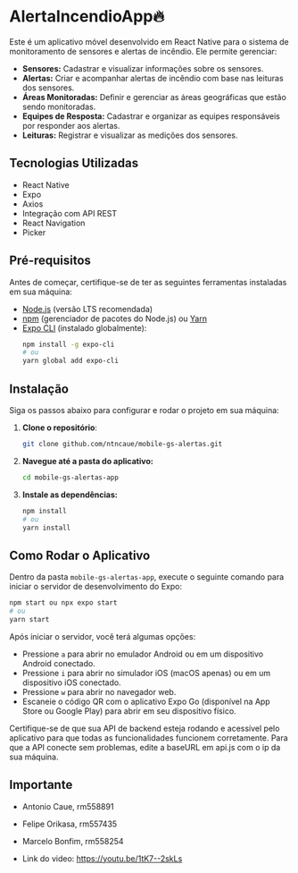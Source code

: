 # AlertaIncendioApp🔥

Este é um aplicativo móvel desenvolvido em React Native para o sistema de monitoramento de sensores e alertas de incêndio. Ele permite gerenciar:

- **Sensores:** Cadastrar e visualizar informações sobre os sensores.
- **Alertas:** Criar e acompanhar alertas de incêndio com base nas leituras dos sensores.
- **Áreas Monitoradas:** Definir e gerenciar as áreas geográficas que estão sendo monitoradas.
- **Equipes de Resposta:** Cadastrar e organizar as equipes responsáveis por responder aos alertas.
- **Leituras:** Registrar e visualizar as medições dos sensores.

## Tecnologias Utilizadas

- React Native
- Expo
- Axios
- Integração com API REST
- React Navigation
- Picker

## Pré-requisitos

Antes de começar, certifique-se de ter as seguintes ferramentas instaladas em sua máquina:

- [Node.js](https://nodejs.org/en/download/) (versão LTS recomendada)
- [npm](https://docs.npmjs.com/downloading-and-installing-node-js-and-npm) (gerenciador de pacotes do Node.js) ou [Yarn](https://classic.yarnpkg.com/en/docs/install/)
- [Expo CLI](https://docs.expo.dev/get-started/installation/) (instalado globalmente):
  ```bash
  npm install -g expo-cli
  # ou
  yarn global add expo-cli
  ```

## Instalação

Siga os passos abaixo para configurar e rodar o projeto em sua máquina:

1.  **Clone o repositório**:
    ```bash
    git clone github.com/ntncaue/mobile-gs-alertas.git
    ```

2.  **Navegue até a pasta do aplicativo:**
    ```bash
    cd mobile-gs-alertas-app
    ```

3.  **Instale as dependências:**
    ```bash
    npm install
    # ou
    yarn install
    ```

## Como Rodar o Aplicativo

Dentro da pasta `mobile-gs-alertas-app`, execute o seguinte comando para iniciar o servidor de desenvolvimento do Expo:

```bash
npm start ou npx expo start
# ou
yarn start
```

Após iniciar o servidor, você terá algumas opções:

-   Pressione `a` para abrir no emulador Android ou em um dispositivo Android conectado.
-   Pressione `i` para abrir no simulador iOS (macOS apenas) ou em um dispositivo iOS conectado.
-   Pressione `w` para abrir no navegador web.
-   Escaneie o código QR com o aplicativo Expo Go (disponível na App Store ou Google Play) para abrir em seu dispositivo físico.

Certifique-se de que sua API de backend esteja rodando e acessível pelo aplicativo para que todas as funcionalidades funcionem corretamente. 
Para que a API conecte sem problemas, edite a baseURL em api.js com o ip da sua máquina.

## Importante
- Antonio Caue, rm558891
- Felipe Orikasa, rm557435
- Marcelo Bonfim, rm558254

- Link do video: https://youtu.be/1tK7--2skLs
